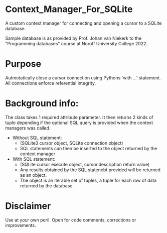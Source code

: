 # Context_Manager_For_SQLite
A custom context manager for connecting and opening a cursor to a SQLite database.

Sample database is as provided by Prof. Johan van Niekerk to the "Programming databases" course at Noroff University College 2022.

# Purpose

Autmotatically close a cursor connection using Pythons 'with ...' statement.
All connections enforce referential integrity.

# Background info:

The class takes 1 required attribute parameter.
It then returns 2 kinds of tuple depending if the optional SQL query is provided when the context managers was called.

  - Without SQL statement:
    - (SQLite3 cursor object, SQLite connection object)
    - SQL statements can then be inserted to the object returned by the context manager
  - With SQL statement:
    - (SQLite cursor execute object, cursor.description return value)
    - Any results obtained by the SQL statenebt provided will be returned as an object.
    - The object is an iterable set of tuples, a tuple for each row of data returned by the database.

# Disclaimer

Use at your own peril. Open for code comments, corrections or improvements.
